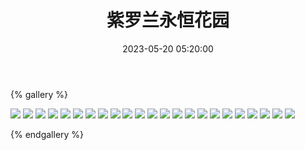 ﻿---
title: 紫罗兰永恒花园
date: 2023-05-20 05:20:00
comments: false
---

{% gallery %}

![](https://cdn.staticaly.com/gh/1405720461/images@master/Violet_Evergarden/1.webp)
![](https://cdn.staticaly.com/gh/1405720461/images@master/Violet_Evergarden/2.webp)
![](https://cdn.staticaly.com/gh/1405720461/images@master/Violet_Evergarden/3.webp)
![](https://cdn.staticaly.com/gh/1405720461/images@master/Violet_Evergarden/4.webp)
![](https://cdn.staticaly.com/gh/1405720461/images@master/Violet_Evergarden/5.webp)
![](https://cdn.staticaly.com/gh/1405720461/images@master/Violet_Evergarden/6.webp)
![](https://cdn.staticaly.com/gh/1405720461/images@master/Violet_Evergarden/7.webp)
![](https://cdn.staticaly.com/gh/1405720461/images@master/Violet_Evergarden/8.webp)
![](https://cdn.staticaly.com/gh/1405720461/images@master/Violet_Evergarden/9.webp)
![](https://cdn.staticaly.com/gh/1405720461/images@master/Violet_Evergarden/10.webp)
![](https://cdn.staticaly.com/gh/1405720461/images@master/Violet_Evergarden/11.webp)
![](https://cdn.staticaly.com/gh/1405720461/images@master/Violet_Evergarden/12.webp)
![](https://cdn.staticaly.com/gh/1405720461/images@master/Violet_Evergarden/13.webp)
![](https://cdn.staticaly.com/gh/1405720461/images@master/Violet_Evergarden/14.webp)
![](https://cdn.staticaly.com/gh/1405720461/images@master/Violet_Evergarden/15.webp)
![](https://cdn.staticaly.com/gh/1405720461/images@master/Violet_Evergarden/16.webp)
![](https://cdn.staticaly.com/gh/1405720461/images@master/Violet_Evergarden/17.webp)
![](https://cdn.staticaly.com/gh/1405720461/images@master/Violet_Evergarden/18.webp)
![](https://cdn.staticaly.com/gh/1405720461/images@master/Violet_Evergarden/19.webp)
![](https://cdn.staticaly.com/gh/1405720461/images@master/Violet_Evergarden/20.webp)
![](https://cdn.staticaly.com/gh/1405720461/images@master/Violet_Evergarden/21.webp)
![](https://cdn.staticaly.com/gh/1405720461/images@master/Violet_Evergarden/22.webp)
![](https://cdn.staticaly.com/gh/1405720461/images@master/Violet_Evergarden/23.webp)

{% endgallery %}

